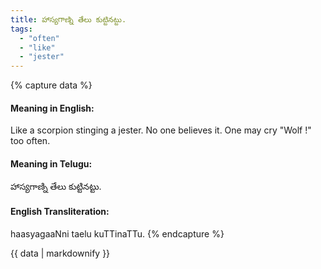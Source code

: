```yaml
---
title: హాస్యగాణ్ని తేలు కుట్టినట్టు.
tags:
  - "often"
  - "like"
  - "jester"
---
```


{% capture data %}
#### Meaning in English:
Like a scorpion stinging a jester.
No one believes it.
One may cry "Wolf !" too often.

#### Meaning in Telugu:
హాస్యగాణ్ని తేలు కుట్టినట్టు.

#### English Transliteration:
haasyagaaNni taelu kuTTinaTTu.
{% endcapture %}

{{ data | markdownify }}

